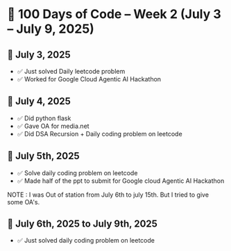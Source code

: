 # 🚀 100 Days of Code – Week 2 (July 3 – July 9, 2025)

## 📅 July 3, 2025
- ✅ Just solved Daily leetcode problem  
- ✅ Worked for Google Cloud Agentic AI Hackathon 

## 📅 July 4, 2025
- ✅ Did python flask 
- ✅ Gave OA for media.net  
- ✅ Did DSA Recursion + Daily coding problem on leetcode

## 📅 July 5th, 2025
- ✅ Solve daily coding problem on leetcode 
- ✅ Made half of the ppt to submit for Google cloud Agentic AI Hackathon

NOTE : I was Out of station from July 6th to july 15th. But I tried to give some OA's.

## 📅 July 6th, 2025 to July 9th, 2025
- ✅ Just solved daily coding problem on leetcode
